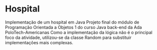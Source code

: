 # Hospital
Implementação de um hospital em Java
Projeto final do módulo de Programação Orientada a Objetos 1 do curso Java back-end da Ada PoloTech-Americanas
Como a implementação da lógica não é o principal foco da atividade, utilizou-se da classe Random para substituir implementações mais complexas.
